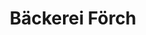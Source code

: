 ---
title: "Bäckerei Förch"
url: /heilbronn/baeckerei-foerch-frankenbacher-strasse/
shop: Bäckerei
---